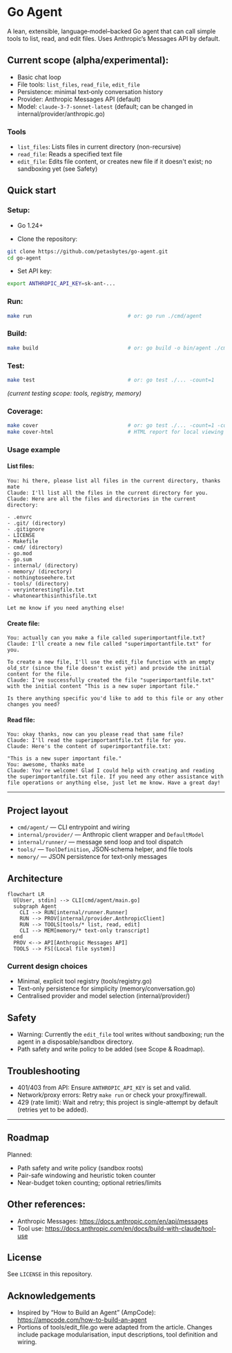 # Go Agent

A lean, extensible, language‑model–backed Go agent that can call simple tools to list, read, and edit files. Uses Anthropic’s Messages API by default.

## Current scope (alpha/experimental):

- Basic chat loop
- File tools: `list_files`, `read_file`, `edit_file`
- Persistence: minimal text‑only conversation history
- Provider: Anthropic Messages API (default)
- Model: `claude-3-7-sonnet-latest` (default; can be changed in internal/provider/anthropic.go)

### Tools

- `list_files`: Lists files in current directory (non-recursive)
- `read_file`: Reads a specified text file
- `edit_file`: Edits file content, or creates new file if it doesn't exist; no sandboxing yet (see Safety)

## Quick start

### Setup:

- Go 1.24+

- Clone the repository:
```bash
git clone https://github.com/petasbytes/go-agent.git
cd go-agent
```

- Set API key:
```bash
export ANTHROPIC_API_KEY=sk-ant-...
```

### Run:

```bash
make run                               # or: go run ./cmd/agent
```

### Build:

```bash
make build                             # or: go build -o bin/agent ./cmd/agent
```

### Test:

```bash
make test                              # or: go test ./... -count=1
```
*(current testing scope: tools, registry, memory)*

### Coverage:

```bash
make cover                             # or: go test ./... -count=1 -cover | tail -n 1
make cover-html                        # HTML report for local viewing
```

### Usage example

#### List files:
```
You: hi there, please list all files in the current directory, thanks mate
Claude: I'll list all the files in the current directory for you.
Claude: Here are all the files and directories in the current directory:

- .envrc
- .git/ (directory)
- .gitignore
- LICENSE
- Makefile
- cmd/ (directory)
- go.mod
- go.sum
- internal/ (directory)
- memory/ (directory)
- nothingtoseehere.txt
- tools/ (directory)
- veryinterestingfile.txt
- whatonearthisinthisfile.txt

Let me know if you need anything else!
```

#### Create file:
```
You: actually can you make a file called superimportantfile.txt?
Claude: I'll create a new file called "superimportantfile.txt" for you.

To create a new file, I'll use the edit_file function with an empty old_str (since the file doesn't exist yet) and provide the initial content for the file.
Claude: I've successfully created the file "superimportantfile.txt" with the initial content "This is a new super important file."

Is there anything specific you'd like to add to this file or any other changes you need?
```

#### Read file:
```
You: okay thanks, now can you please read that same file?     
Claude: I'll read the superimportantfile.txt file for you.
Claude: Here's the content of superimportantfile.txt:

"This is a new super important file."
You: awesome, thanks mate
Claude: You're welcome! Glad I could help with creating and reading the superimportantfile.txt file. If you need any other assistance with file operations or anything else, just let me know. Have a great day!
```
___

## Project layout

- `cmd/agent/` — CLI entrypoint and wiring
- `internal/provider/` — Anthropic client wrapper and `DefaultModel`
- `internal/runner/` — message send loop and tool dispatch
- `tools/` — `ToolDefinition`, JSON‑schema helper, and file tools
- `memory/` — JSON persistence for text‑only messages

## Architecture

```mermaid
flowchart LR
  U[User, stdin] --> CLI[cmd/agent/main.go]
  subgraph Agent
    CLI --> RUN[internal/runner.Runner]
    RUN --> PROV[internal/provider.AnthropicClient]
    RUN --> TOOLS[tools/* list, read, edit]
    CLI --> MEM[memory/* text-only transcript]
  end
  PROV <--> API[Anthropic Messages API]
  TOOLS --> FS[(Local file system)]
```

### Current design choices

- Minimal, explicit tool registry (tools/registry.go)
- Text-only persistence for simplicity (memory/conversation.go)
- Centralised provider and model selection (internal/provider/)

## Safety

- Warning: Currently the `edit_file` tool writes without sandboxing; run the agent in a disposable/sandbox directory.
- Path safety and write policy to be added (see Scope & Roadmap).

## Troubleshooting

- 401/403 from API: Ensure `ANTHROPIC_API_KEY` is set and valid.
- Network/proxy errors: Retry `make run` or check your proxy/firewall.
- 429 (rate limit): Wait and retry; this project is single-attempt by default (retries yet to be added).

---

## Roadmap

Planned:

- Path safety and write policy (sandbox roots)
- Pair-safe windowing and heuristic token counter
- Near-budget token counting; optional retries/limits

## Other references:

- Anthropic Messages: https://docs.anthropic.com/en/api/messages
- Tool use: https://docs.anthropic.com/en/docs/build-with-claude/tool-use

## License

See `LICENSE` in this repository.

## Acknowledgements

- Inspired by “How to Build an Agent” (AmpCode): https://ampcode.com/how-to-build-an-agent
- Portions of tools/edit_file.go were adapted from the article. Changes include package modularisation, input descriptions, tool definition and wiring.
